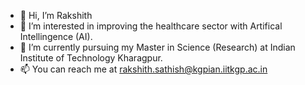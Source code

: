 - 👋 Hi, I’m Rakshith
- 👀 I’m interested in improving the healthcare sector with Artifical Intellingence (AI).
- 🌱 I’m currently pursuing my Master in Science (Research) at Indian Institute of Technology Kharagpur.
- 📫 You can reach me at rakshith.sathish@kgpian.iitkgp.ac.in
